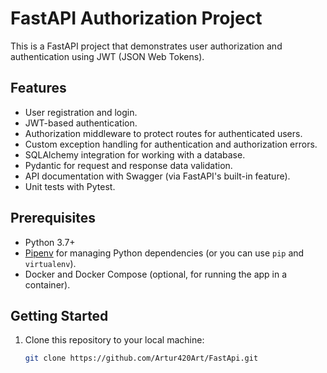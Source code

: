 # FastAPI Authorization Project

This is a FastAPI project that demonstrates user authorization and authentication using JWT (JSON Web Tokens).

## Features

- User registration and login.
- JWT-based authentication.
- Authorization middleware to protect routes for authenticated users.
- Custom exception handling for authentication and authorization errors.
- SQLAlchemy integration for working with a database.
- Pydantic for request and response data validation.
- API documentation with Swagger (via FastAPI's built-in feature).
- Unit tests with Pytest.

## Prerequisites

- Python 3.7+
- [Pipenv](https://pipenv.pypa.io/en/latest/) for managing Python dependencies (or you can use `pip` and `virtualenv`).
- Docker and Docker Compose (optional, for running the app in a container).

## Getting Started

1. Clone this repository to your local machine:

   ```bash
   git clone https://github.com/Artur420Art/FastApi.git
